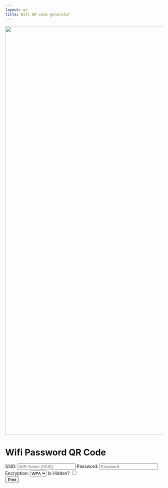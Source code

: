 ```yaml
---
layout: qr
title: Wifi QR code generator
---
```


<div class="relative flex flex-col justify-center min-h-screen py-6 overflow-hidden bg-gray-50 sm:py-12">
	<img src="https://play.tailwindcss.com/img/beams.jpg" alt="" class="absolute -translate-x-1/2 -translate-y-1/2 top-1/2 left-1/2 max-w-none" width="1308" />
<div class="absolute inset-0 bg-[url(https://play.tailwindcss.com/img/grid.svg)] bg-center [mask-image:linear-gradient(180deg,white,rgba(255,255,255,0))]"></div>
<div class="relative px-6 pt-10 pb-8 bg-white shadow-xl ring-1 ring-gray-900/5 sm:mx-auto sm:max-w-lg sm:rounded-lg sm:px-10">
<div class="max-w-md mx-auto space-y-4">
	<h1 class="text-4xl font-bold">Wifi Password QR Code</h1>
	<form class="flex flex-col space-y-4" id="form">
		<div class="grid grid-cols-1 gap-6">
			<div class="grid grid-cols-1 gap-6 print:hidden">
				<label class="block">
					<span class="text-gray-700">SSID:</span>
					<input class="block w-full mt-1" type="text" id="ssid" placeholder="WiFi Name (SSID)">
				</label>
				<label class="block">
					<span class="text-gray-700">Password:</span>
					<input class="block w-full mt-1" id="password" type="password" placeholder="Password">
				</label>
				<label class="block">
					<span class="text-gray-700">Encryption:</span>
					<select class="block w-full mt-1" id="enc">
						<option>WPA</option>
						<option>WEP</option>
					</select>
				</label>
				<label class="block">
					<span class="text-gray-700">Is Hidden?</span>
					<input class="block mt-1" type="checkbox" id="hidden">
				</label>
			</div>
			<span id="qrcode" class="py-0 rounded-xl bg-gradient-to-r from-pink-500 via-teal-500 to-purple-500 ">
			</span>
			<div class="print:hidden">
				<div class="flex flex-row space-x-2 ">
				<button id="print" class="inline-flex items-center justify-center px-4 py-2 text-base font-bold text-white transition-all bg-gray-900 border border-gray-600 max-w-fit rounded-xl hover:text-white hover:bg-sitehost-milford hover:border-sitehost-milford group text-md focus:outline-none focus-visible:ring-2 focus-visible:ring-white focus-visible:ring-offset-2" onclick="window.print()">Print</button>
			</div>
			</div>
		</div>
	</form>
</div>
</div>
</div>